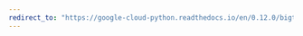 ```yaml
---
redirect_to: "https://google-cloud-python.readthedocs.io/en/0.12.0/bigtable-table-api.html"
---
```

